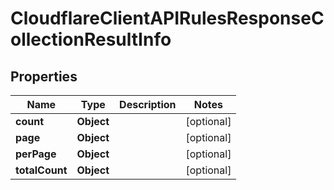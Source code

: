# CloudflareClientAPIRulesResponseCollectionResultInfo

## Properties
Name | Type | Description | Notes
------------ | ------------- | ------------- | -------------
**count** | **Object** |  |  [optional]
**page** | **Object** |  |  [optional]
**perPage** | **Object** |  |  [optional]
**totalCount** | **Object** |  |  [optional]
